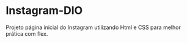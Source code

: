# Instagram-DIO

Projeto página inicial do Instagram utilizando Html e CSS para melhor prática com flex.
